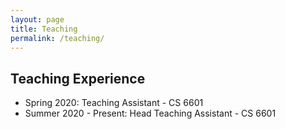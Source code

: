```yaml
---
layout: page
title: Teaching
permalink: /teaching/
---
```


## Teaching Experience
  * Spring 2020: Teaching Assistant - CS 6601
  * Summer 2020 - Present: Head Teaching Assistant - CS 6601
